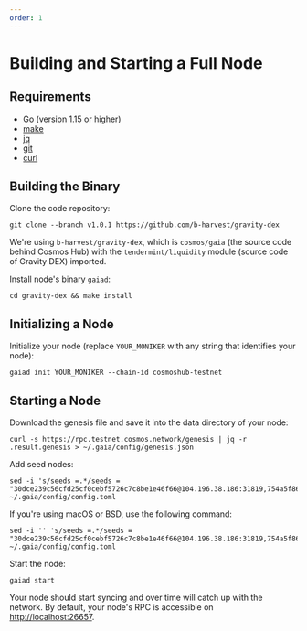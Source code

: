 ```yaml
---
order: 1
---
```


# Building and Starting a Full Node

## Requirements

* [Go](https://golang.org/) (version 1.15 or higher)
* [make](https://en.wikipedia.org/wiki/Make_(software))
* [jq](https://github.com/stedolan/jq)
* [git](https://git-scm.com/)
* [curl](https://github.com/curl/curl)


## Building the Binary

Clone the code repository:

```
git clone --branch v1.0.1 https://github.com/b-harvest/gravity-dex
```

We're using `b-harvest/gravity-dex`, which is `cosmos/gaia` (the source code behind Cosmos Hub) with the `tendermint/liquidity` module (source code of Gravity DEX) imported.

Install node's binary `gaiad`:

```
cd gravity-dex && make install
```

## Initializing a Node

Initialize your node (replace `YOUR_MONIKER` with any string that identifies your node):

```
gaiad init YOUR_MONIKER --chain-id cosmoshub-testnet
```

## Starting a Node

Download the genesis file and save it into the data directory of your node:

```
curl -s https://rpc.testnet.cosmos.network/genesis | jq -r .result.genesis > ~/.gaia/config/genesis.json
```

Add seed nodes:

```
sed -i 's/seeds =.*/seeds = "30dce239c56cfd25cf0cebf5726c7c8be1e46f66@104.196.38.186:31819,754a5f864adc5a60b287d4aed4f0ab11d8b056c8@34.73.24.113:31654"/g' ~/.gaia/config/config.toml
```

If you're using macOS or BSD, use the following command:

```
sed -i '' 's/seeds =.*/seeds = "30dce239c56cfd25cf0cebf5726c7c8be1e46f66@104.196.38.186:31819,754a5f864adc5a60b287d4aed4f0ab11d8b056c8@34.73.24.113:31654"/g' ~/.gaia/config/config.toml
```

Start the node:

```
gaiad start
```

Your node should start syncing and over time will catch up with the network. By default, your node's RPC is accessible on [http://localhost:26657](http://localhost:26657).
